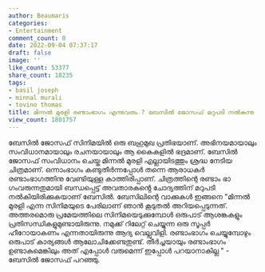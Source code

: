 ```yaml
---
author: Beaumaris
categories:
- Entertainment
comment_count: 0
date: 2022-09-04 07:37:17
draft: false
image: ''
like_count: 53377
share_count: 18235
tags:
- basil joseph
- minnal murali
- tovino thomas
title: മിന്നൽ മുരളി രണ്ടാംഭാഗം എന്നുവരും ? ബേസിൽ ജോസഫ് മറുപടി നൽകുന്നു
view_count: 1801757
---
```


ബേസിൽ ജോസഫ് സിനിമയിൽ ഒരു ബഹുമുഖ പ്രതിഭയാണ്. അഭിനയമായാലും സംവിധാനമായാലും രചനയായാലും ആ കൈകളിൽ ഭദ്രമാണ്. ബേസിൽ ജോസഫ് സംവിധാനം ചെയ്ത മിന്നൽ മുരളി എല്ലായിടത്തും ശ്രദ്ധ നേടിയ ചിത്രമാണ്. ഒന്നാംഭാഗം കണ്ടുതീർന്നപ്പോൾ തന്നെ ആരാധകർ രണ്ടാംഭാഗത്തിനു വേണ്ടിയുള്ള കാത്തിരിപ്പാണ്. ചിത്രത്തിന്റെ രണ്ടാം ഭാ​ഗംവരുന്നതുമായി ബന്ധപ്പെട്ട് അവതാരകൻ്റെ ചോദ്യത്തിന് മറുപടി നൽകിയിരിക്കുകയാണ് ബേസിൽ. ബേസിലിന്റെ വാക്കുകൾ ഇങ്ങനെ "മിന്നൽ മുരളി എന്ന സിനിമയുടെ പേരിലാണ് ഞാൻ കൂടുതൽ അറിയപ്പെടുന്നത്. അത്തരമൊരു പ്രമേയത്തിലെ സിനിമയെടുക്കുമ്പോൾ ഒരുപാട് ആശങ്കകളും പ്രതിസന്ധികളുമുണ്ടായിരുന്നു. നമുക്ക് റിലേറ്റ് ചെയ്യുന്ന ഒരു സൂപ്പർ ഹീറോയാകണം എന്നതായിരുന്നു ആദ്യ വെല്ലുവിളി. രണ്ടാംഭാഗം ചെയ്യുമ്പോഴും ഒരുപാട് കാര്യങ്ങൾ ആലോചിക്കേണ്ടതുണ്ട്. തീർച്ചയായും രണ്ടാംഭാഗം ഉണ്ടാകുമെങ്കിലും അത്‌ എപ്പോൾ വരുമെന്ന് ഇപ്പോൾ പറയാനാകില്ല " - ബേസിൽ ജോസഫ് പറഞ്ഞു.
